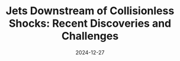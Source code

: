 ---
title: "Jets Downstream of Collisionless Shocks: Recent Discoveries and Challenges"
collection: publications
permalink: /publication/2025-kramer
date: 2024-12-27
venue: 'Space Science Reviews'
paperurl: '/files/papers/2025/s11214-024-01129-3.pdf'
link: 'https://link.springer.com/article/10.1007/s11214-024-01129-3'
citation: 'Krämer, E., Koller, F., Suni, J., LaMoury T. A.,  Pöppelwerth, A., Glebe, G., Mohammed-Amin, T.,  <b>Raptis, S. </b>, Vuorinen, L., Weiss, S., Xirogiannopoulou, N., Archer, M., Bianco-Cano, X., Gunell. H., Hietala, H., Karlsson, T., Plaschke, F., Preisser, L., Roberts, O., Wedlund, S. C., Temmer, M., & Vörös , Z. (2025). ts Downstream of Collisionless Shocks: Recent Discoveries and Challenges. Space Science Reviews, 221(1), 1-59'
---